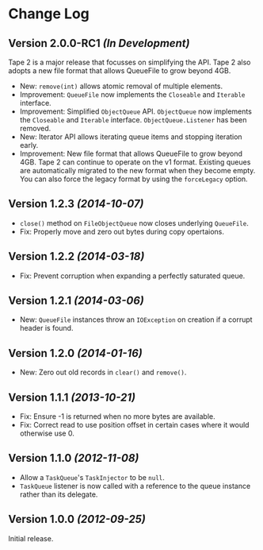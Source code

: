Change Log
==========

Version 2.0.0-RC1 *(In Development)*
--------------------------------

Tape 2 is a major release that focusses on simplifying the API. Tape 2 also adopts a new file format that allows QueueFile to grow beyond 4GB.

  * New: `remove(int)` allows atomic removal of multiple elements.
  * Improvement: `QueueFile` now implements the `Closeable` and `Iterable` interface.
  * Improvement: Simplified `ObjectQueue` API. `ObjectQueue` now implements the `Closeable` and `Iterable` interface. `ObjectQueue.Listener` has been removed.
  * New: Iterator API allows iterating queue items and stopping iteration early.
  * Improvement: New file format that allows QueueFile to grow beyond 4GB. Tape 2 can continue to operate on the v1 format. Existing queues are automatically migrated to the new format when they become empty. You can also force the legacy format by using the `forceLegacy` option.

Version 1.2.3 *(2014-10-07)*
----------------------------

 * `close()` method on `FileObjectQueue` now closes underlying `QueueFile`.
 * Fix: Properly move and zero out bytes during copy opertaions.


Version 1.2.2 *(2014-03-18)*
----------------------------

 * Fix: Prevent corruption when expanding a perfectly saturated queue.


Version 1.2.1 *(2014-03-06)*
----------------------------

 * New: `QueueFile` instances throw an `IOException` on creation if a corrupt header is found.


Version 1.2.0 *(2014-01-16)*
----------------------------

 * New: Zero out old records in `clear()` and `remove()`.


Version 1.1.1 *(2013-10-21)*
----------------------------

 * Fix: Ensure -1 is returned when no more bytes are available.
 * Fix: Correct read to use position offset in certain cases where it would otherwise use 0.


Version 1.1.0 *(2012-11-08)*
----------------------------

 * Allow a `TaskQueue`'s `TaskInjector` to be `null`.
 * `TaskQueue` listener is now called with a reference to the queue instance rather than its delegate.


Version 1.0.0 *(2012-09-25)*
----------------------------

Initial release.
